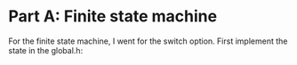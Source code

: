 # Part A: Finite state machine

For the finite state machine, I went for the switch option.
First implement the state in the global.h:
